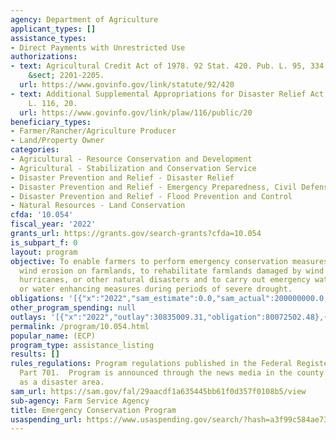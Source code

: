 ```yaml
---
agency: Department of Agriculture
applicant_types: []
assistance_types:
- Direct Payments with Unrestricted Use
authorizations:
- text: Agricultural Credit Act of 1978. 92 Stat. 420. Pub. L. 95, 334. 16 U.S.C.
    &sect; 2201-2205.
  url: https://www.govinfo.gov/link/statute/92/420
- text: Additional Supplemental Appropriations for Disaster Relief Act, 2019. Pub.
    L. 116, 20.
  url: https://www.govinfo.gov/link/plaw/116/public/20
beneficiary_types:
- Farmer/Rancher/Agriculture Producer
- Land/Property Owner
categories:
- Agricultural - Resource Conservation and Development
- Agricultural - Stabilization and Conservation Service
- Disaster Prevention and Relief - Disaster Relief
- Disaster Prevention and Relief - Emergency Preparedness, Civil Defense
- Disaster Prevention and Relief - Flood Prevention and Control
- Natural Resources - Land Conservation
cfda: '10.054'
fiscal_year: '2022'
grants_url: https://grants.gov/search-grants?cfda=10.054
is_subpart_f: 0
layout: program
objective: To enable farmers to perform emergency conservation measures to control
  wind erosion on farmlands, to rehabilitate farmlands damaged by wind erosion, floods,
  hurricanes, or other natural disasters and to carry out emergency water conservation
  or water enhancing measures during periods of severe drought.
obligations: '[{"x":"2022","sam_estimate":0.0,"sam_actual":200000000.0,"usa_spending_actual":80072502.48},{"x":"2023","sam_estimate":100000000.0,"sam_actual":0.0,"usa_spending_actual":88714840.59},{"x":"2024","sam_estimate":100000000.0,"sam_actual":0.0,"usa_spending_actual":105594520.8}]'
other_program_spending: null
outlays: '[{"x":"2022","outlay":30835009.31,"obligation":80072502.48},{"x":"2023","outlay":88462063.57,"obligation":88714840.59},{"x":"2024","outlay":78989548.42,"obligation":105594520.8}]'
permalink: /program/10.054.html
popular_name: (ECP)
program_type: assistance_listing
results: []
rules_regulations: Program regulations published in the Federal Register at 7 CFR,
  Part 701.  Program is announced through the news media in the county area designated
  as a disaster area.
sam_url: https://sam.gov/fal/29aacdf1a635445bb61f0d357f0108b5/view
sub-agency: Farm Service Agency
title: Emergency Conservation Program
usaspending_url: https://www.usaspending.gov/search/?hash=a3f99c584ae73424195db724df0dabe7
---
```

